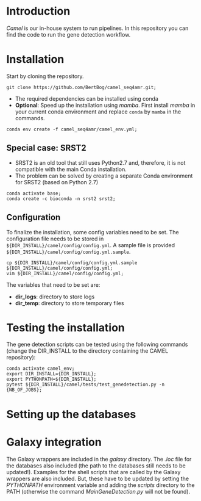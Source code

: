 # Introduction

*Camel* is our in-house system to run pipelines. In this repository you can find the code to run the gene detection workflow.

# Installation

Start by cloning the repository.

```
git clone https://github.com/BertBog/camel_seq4amr.git;
```

- The required dependencies can be installed using conda
- **Optional**: Speed up the installation using *mamba*. First install *mamba* in your current conda environment and replace `conda` by `mamba` in the commands.

```
conda env create -f camel_seq4amr/camel_env.yml;
```

## Special case: SRST2

- SRST2 is an old tool that still uses Python2.7 and, therefore, it is not compatible with the main Conda installation.
- The problem can be solved by creating a separate Conda environment for SRST2 (based on Python 2.7)

```
conda activate base;
conda create -c bioconda -n srst2 srst2;
```

## Configuration

To finalize the installation, some config variables need to be set.
The configuration file needs to be stored in `${DIR_INSTALL}/camel/config/config.yml`.
A sample file is provided `${DIR_INSTALL}/camel/config/config.yml.sample`.

```
cp ${DIR_INSTALL}/camel/config/config.yml.sample ${DIR_INSTALL}/camel/config/config.yml;
vim ${DIR_INSTALL}/camel/config/config.yml;
```

The variables that need to be set are:
- **dir_logs**: directory to store logs
- **dir_temp**: directory to store temporary files

# Testing the installation
The gene detection scripts can be tested using the following commands (change the DIR_INSTALL to the directory containing the CAMEL repository):
```
conda activate camel_env;
export DIR_INSTALL={DIR_INSTALL}; 
export PYTHONPATH=${DIR_INSTALL};
pytest ${DIR_INSTALL}/camel/tests/test_genedetection.py -n {NB_OF_JOBS};
```

# Setting up the databases


# Galaxy integration

The Galaxy wrappers are included in the *galaxy* directory.
The *.loc* file for the databases also included (the path to the databases still needs to be updated!). 
Examples for the shell scripts that are called by the Galaxy wrappers are also included. 
But, these have to be updated by setting the *PYTHONPATH* environment variable and adding the *scripts* directory to the PATH (otherwise the command *MainGeneDetection.py* will not be found).  
